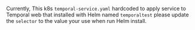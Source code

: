 Currently, This k8s `temporal-service.yaml` hardcoded to apply service to Temporal web that installed with Helm named `temporaltest` please update the `selector` to the value your use when run Helm install.